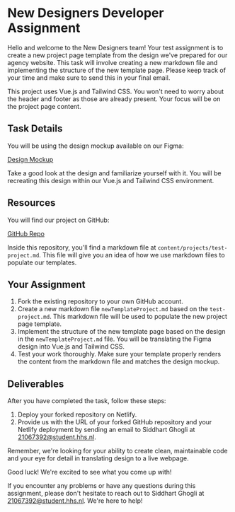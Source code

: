 # New Designers Developer Assignment

Hello and welcome to the New Designers team! Your test assignment is to create a new project page template from the design we've prepared for our agency website. This task will involve creating a new markdown file and implementing the structure of the new template page. Please keep track of your time and make sure to send this in your final email.

This project uses Vue.js and Tailwind CSS. You won't need to worry about the header and footer as those are already present. Your focus will be on the project page content.

## Task Details

You will be using the design mockup available on our Figma: 

[Design Mockup](https://www.figma.com/community/file/1239137924714718142)

Take a good look at the design and familiarize yourself with it. You will be recreating this design within our Vue.js and Tailwind CSS environment.

## Resources

You will find our project on GitHub:

[GitHub Repo](https://github.com/newdesigners/newdesigners.agency/tree/assignment)

Inside this repository, you'll find a markdown file at `content/projects/test-project.md`. This file will give you an idea of how we use markdown files to populate our templates.

## Your Assignment

1. Fork the existing repository to your own GitHub account.
2. Create a new markdown file `newTemplateProject.md` based on the `test-project.md`. This markdown file will be used to populate the new project page template.
3. Implement the structure of the new template page based on the design in the `newTemplateProject.md` file. You will be translating the Figma design into Vue.js and Tailwind CSS.
4. Test your work thoroughly. Make sure your template properly renders the content from the markdown file and matches the design mockup.

## Deliverables

After you have completed the task, follow these steps:

1. Deploy your forked repository on Netlify.
2. Provide us with the URL of your forked GitHub repository and your Netlify deployment by sending an email to Siddhart Ghogli at 21067392@student.hhs.nl.

Remember, we're looking for your ability to create clean, maintainable code and your eye for detail in translating design to a live webpage.

Good luck! We're excited to see what you come up with!

If you encounter any problems or have any questions during this assignment, please don't hesitate to reach out to Siddhart Ghogli at 21067392@student.hhs.nl. We're here to help!
